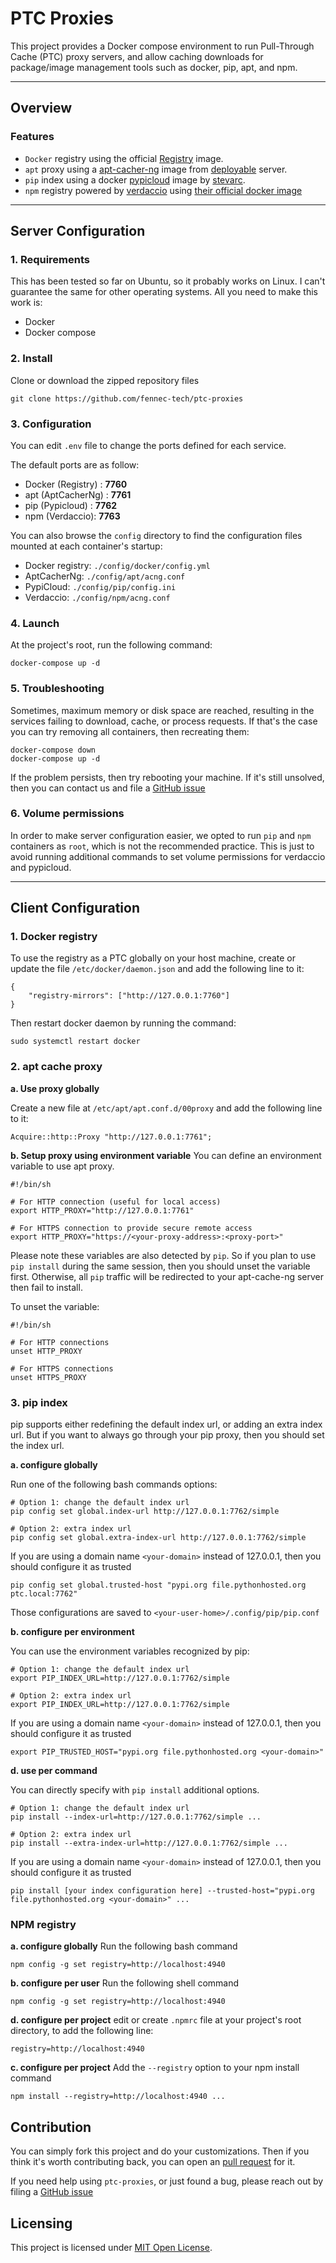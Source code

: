 # PTC Proxies
This project provides a Docker compose environment to run Pull-Through Cache (PTC) proxy servers, and allow caching downloads for package/image management tools such as docker, pip, apt, and npm.

---
## Overview
### Features
- `Docker` registry using the official [Registry](https://hub.docker.com/_/registry) image.
- `apt` proxy using a [apt-cacher-ng](https://help.ubuntu.com/community/Apt-Cacher%20NG) image from [deployable](https://hub.docker.com/r/deployable/apt-cacher-ng) server.
- `pip` index using a docker [pypicloud](https://pypicloud.readthedocs.io/en/latest/) image by [stevarc](https://hub.docker.com/r/stevearc/pypicloud).
- `npm` registry powered by [verdaccio](https://verdaccio.org/) using [their official docker image](https://hub.docker.com/r/verdaccio/verdaccio)

---
## Server Configuration
### 1. Requirements
This has been tested so far on Ubuntu, so it probably works on Linux. I can't guarantee the same for other operating systems.
All you need to make this work is:
- Docker
- Docker compose

### 2. Install
Clone or download the zipped repository files
```
git clone https://github.com/fennec-tech/ptc-proxies
```

### 3. Configuration
You can edit `.env` file to change the ports defined for each service.

 The default ports are as follow:
- Docker (Registry) : **7760**
- apt (AptCacherNg) : **7761**
- pip (Pypicloud) : **7762**
- npm (Verdaccio): **7763**

You can also browse the `config` directory to find the configuration files mounted at each container's startup:
- Docker registry: `./config/docker/config.yml`
- AptCacherNg: `./config/apt/acng.conf`
- PypiCloud: `./config/pip/config.ini`
- Verdaccio: `./config/npm/acng.conf`

### 4. Launch
At the project's root, run the following command:
```
docker-compose up -d
```
### 5. Troubleshooting
Sometimes, maximum memory or disk space are reached, resulting in the services failing to download, cache, or process requests. If that's the case you can try removing all containers, then recreating them:
```
docker-compose down
docker-compose up -d
```

If the problem persists, then try rebooting your machine.
If it's still unsolved, then you can contact us and file a [GitHub issue](https://github.com/fennec-tech/ptc-proxies/issues)

### 6. Volume permissions
In order to make server configuration easier, we opted to run `pip` and `npm` containers as `root`, which is not the recommended practice. This is just to avoid running additional commands to set volume permissions for verdaccio and pypicloud.

---
## Client Configuration

### 1. Docker registry
To use the registry as a PTC globally on your host machine, create or update the file `/etc/docker/daemon.json`
and add the following line to it:
```
{
    "registry-mirrors": ["http://127.0.0.1:7760"]
}
```

Then restart docker daemon by running the command:
```
sudo systemctl restart docker
```

### 2. apt cache proxy
**a. Use proxy globally**

Create a new file at `/etc/apt/apt.conf.d/00proxy` and add the following line to it:
```
Acquire::http::Proxy "http://127.0.0.1:7761";
```

**b. Setup proxy using environment variable**
You can define an environment variable to use apt proxy.
```
#!/bin/sh

# For HTTP connection (useful for local access)
export HTTP_PROXY="http://127.0.0.1:7761"

# For HTTPS connection to provide secure remote access
export HTTP_PROXY="https://<your-proxy-address>:<proxy-port>"
```

Please note these variables are also detected by `pip`.
So if you plan to use `pip install` during the same session, then you should unset the variable first. Otherwise, all `pip` traffic will be redirected to your apt-cache-ng server then fail to install.

To unset the variable:
```
#!/bin/sh

# For HTTP connections
unset HTTP_PROXY

# For HTTPS connections 
unset HTTPS_PROXY
```

### 3. pip index
pip supports either redefining the default index url, or adding an extra index url.
But if you want to always go through your pip proxy, then you should set the index url.

**a. configure globally**

Run one of the following bash commands options:
```
# Option 1: change the default index url
pip config set global.index-url http://127.0.0.1:7762/simple

# Option 2: extra index url
pip config set global.extra-index-url http://127.0.0.1:7762/simple
```

If you are using a domain name `<your-domain>` instead of 127.0.0.1, then you should configure it as trusted
```
pip config set global.trusted-host "pypi.org file.pythonhosted.org ptc.local:7762"
```

Those configurations are saved to `<your-user-home>/.config/pip/pip.conf`

**b. configure per environment**

You can use the environment variables recognized by pip:
```
# Option 1: change the default index url
export PIP_INDEX_URL=http://127.0.0.1:7762/simple

# Option 2: extra index url
export PIP_INDEX_URL=http://127.0.0.1:7762/simple
```

If you are using a domain name `<your-domain>` instead of 127.0.0.1, then you should configure it as trusted
```
export PIP_TRUSTED_HOST="pypi.org file.pythonhosted.org <your-domain>"
```

**d. use per command**

You can directly specify with `pip install` additional options.
```
# Option 1: change the default index url
pip install --index-url=http://127.0.0.1:7762/simple ...

# Option 2: extra index url
pip install --extra-index-url=http://127.0.0.1:7762/simple ...
```

If you are using a domain name `<your-domain>` instead of 127.0.0.1, then you should configure it as trusted

```
pip install [your index configuration here] --trusted-host="pypi.org file.pythonhosted.org <your-domain>" ...
```

### NPM registry
**a. configure globally**
Run the following bash command
```
npm config -g set registry=http://localhost:4940
```
**b. configure per user**
Run the following shell command
```
npm config -g set registry=http://localhost:4940
```

**d. configure per project**
edit or create `.npmrc` file at your project's root directory, to add the following line:
```
registry=http://localhost:4940
```

**c. configure per project**
Add the `--registry` option to your npm install command
```
npm install --registry=http://localhost:4940 ...
```

## Contribution
You can simply fork this project and do your customizations. Then if you think it's worth contributing back, you can open an [pull request](https://github.com/fennec-tech/ptc-proxies/pulls) for it.

If you need help using `ptc-proxies`, or just found a bug, please reach out by filing a [GitHub issue](https://github.com/fennec-tech/ptc-proxies/issues)

## Licensing
This project is licensed under [MIT Open License](LICENSE).